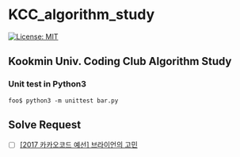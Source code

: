 # KCC_algorithm_study

[![License: MIT](https://img.shields.io/badge/License-MIT-yellow.svg)](https://opensource.org/licenses/MIT)

## Kookmin Univ. Coding Club Algorithm Study

### Unit test in Python3

```console
foo$ python3 -m unittest bar.py
```

## Solve Request

- [ ] [[2017 카카오코드 예선] 브라이언의 고민](https://programmers.co.kr/learn/courses/30/lessons/1830)
